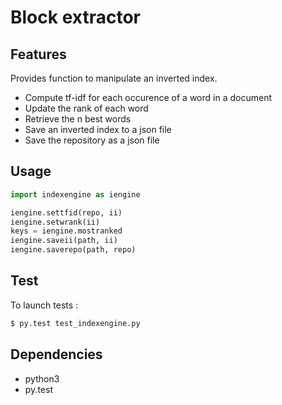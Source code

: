 # Block extractor

## Features

Provides function to manipulate an inverted index.

* Compute tf-idf for each occurence of a word in a document
* Update the rank of each word
* Retrieve the n best words
* Save an inverted index to a json file
* Save the repository as a json file

## Usage

```python
import indexengine as iengine

iengine.settfid(repo, ii)
iengine.setwrank(ii)
keys = iengine.mostranked
iengine.saveii(path, ii)
iengine.saverepo(path, repo)
```


## Test

To launch tests :

```bash
$ py.test test_indexengine.py
```

## Dependencies

* python3
* py.test
